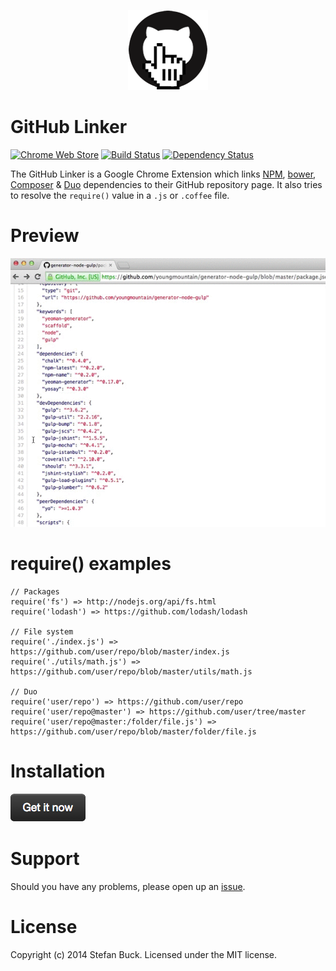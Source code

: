  <p align="center">
  <a href="#"><img src="app/images/icon-128.png"/></a>
</p>

# GitHub Linker

[![Chrome Web Store][webstore-image]][webstore-url] [![Build Status][travis-image]][travis-url] [![Dependency Status][daviddm-url]][daviddm-image]

The GitHub Linker is a Google Chrome Extension which links [NPM](https://npmjs.org/), [bower](http://bower.io/), [Composer](https://getcomposer.org/) & [Duo](http://duojs.org) dependencies to their GitHub repository page. It also tries to resolve the `require()` value in a `.js` or `.coffee` file.

# Preview

![d](screencast.gif)


# require() examples
```
// Packages
require('fs') => http://nodejs.org/api/fs.html
require('lodash') => https://github.com/lodash/lodash

// File system
require('./index.js') =>  https://github.com/user/repo/blob/master/index.js
require('./utils/math.js') =>  https://github.com/user/repo/blob/master/utils/math.js

// Duo 
require('user/repo') => https://github.com/user/repo
require('user/repo@master') => https://github.com/user/tree/master
require('user/repo@master:/folder/file.js') => https://github.com/user/repo/blob/master/folder/file.js
```


# Installation

[![Chrome Web Store][install-image]][webstore-url]



# Support
Should you have any problems, please open up an [issue](https://github.com/stefanbuck/github-linker/issues).



# License

Copyright (c) 2014 Stefan Buck. Licensed under the MIT license.

[webstore-url]: https://chrome.google.com/webstore/detail/github-linker/jlmafbaeoofdegohdhinkhilhclaklkp
[webstore-image]: http://img.shields.io/badge/version-3.0.0-green.svg
[travis-url]: https://travis-ci.org/stefanbuck/github-linker
[travis-image]: https://travis-ci.org/stefanbuck/github-linker.svg?branch=master
[daviddm-url]: https://david-dm.org/stefanbuck/github-linker.svg?theme=shields.io
[daviddm-image]: https://david-dm.org/stefanbuck/github-linker
[install-image]: install.png
